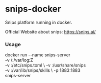 # snips-docker
Snips platform running in docker.

Official Website about snips: https://snips.ai/



### Usage ###
docker run --name snips-server \
	-v <log path>/:/var/log:Z \
	-v <path to snips.toml>:/etc/snips.toml \ 
	-v <path to snips assistant>:/usr/share/snips \
	-v <path to snips skills>:/var/lib/snips/skills \ 
	-p 1883:1883 \
	  snips-server
